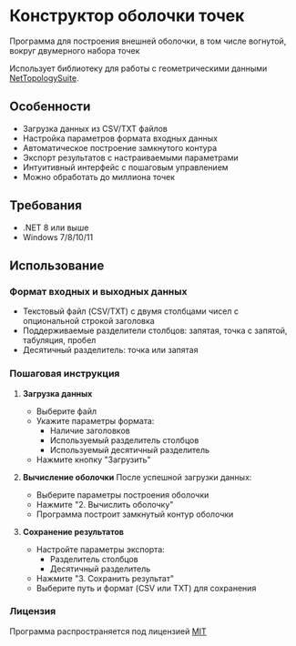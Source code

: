 ﻿# **Конструктор оболочки точек**

Программа для построения внешней оболочки, в том числе вогнутой, вокруг двумерного набора точек

Использует библиотеку для работы с геометрическими данными [NetTopologySuite](https://github.com/NetTopologySuite/NetTopologySuite).

## Особенности

- Загрузка данных из CSV/TXT файлов
- Настройка параметров формата входных данных
- Автоматическое построение замкнутого контура
- Экспорт результатов с настраиваемыми параметрами
- Интуитивный интерфейс с пошаговым управлением
- Можно обработать до миллиона точек

## Требования

- .NET 8 или выше
- Windows 7/8/10/11

## Использование
### Формат входных и выходных данных
- Текстовый файл (CSV/TXT) с двумя столбцами чисел с опциональной строкой заголовка
- Поддерживаемые разделители столбцов: запятая, точка с запятой, табуляция, пробел
- Десятичный разделитель: точка или запятая

### Пошаговая инструкция
1. **Загрузка данных**
   - Выберите файл
   - Укажите параметры формата:
     - Наличие заголовков
     - Используемый разделитель столбцов
     - Используемый десятичный разделитель
   - Нажмите кнопку "Загрузить"

2. **Вычисление оболочки**
   После успешной загрузки данных:
   - Выберите параметры построения оболочки
   - Нажмите "2. Вычислить оболочку"
   - Программа построит замкнутый контур оболочки

3. **Сохранение результатов**
   - Настройте параметры экспорта:
     - Разделитель столбцов
     - Десятичный разделитель
   - Нажмите "3. Сохранить результат"
   - Выберите путь и формат (CSV или TXT) для сохранения

### Лицензия
Программа распространяется под лицензией [MIT](LICENSE.txt)
